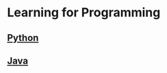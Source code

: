 # Learning for Programming


## [Python](https://github.com/mihir-chakma/ProgrammingWorldMap/blob/main/web/PYTHON.md)


## [Java](https://github.com/mihir-chakma/ProgrammingWorldMap/blob/main/web/JAVA.md)

